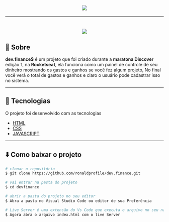 <h1 align="center">
    <img 
        src="https://ik.imagekit.io/gczsuhmv3/logo_DFcFTf8-A.svg">
</h1>

---

<h1 align="center"><img src="https://ik.imagekit.io/gczsuhmv3/dev.finance_S35R5VYR2a.png"></h1>

## 👀 Sobre

**dev.finance$** é um projeto que foi criado durante a **maratona Discover** edição 1, na **Rocketseat**, ela funciona como um paínel de controle de seu dinheiro mostrando os gastos e ganhos se você fez algum projeto, No final você verá o total de gastos e ganhos e claro o usuário pode cadastrar isso no sistema.

---

## 🚀 Tecnologias

O projeto foi desenvolvido com as tecnologias

- [HTML](https://developer.mozilla.org/pt-BR/docs/Web/HTML)
- [CSS](https://developer.mozilla.org/pt-BR/docs/Web/CSS)
- [JAVASCRIPT](https://developer.mozilla.org/pt-BR/docs/Web/JavaScript)

---

## ⬇️ Como baixar o projeto

```bash
# clonar o repositório
$ git clone https://github.com/ronaldprofile/dev.finance.git

# vai entrar na pasta do projeto
$ cd devfinance

# abrir a pasta do projeto no seu editor
$ Abra a pasta no Visual Studio Code ou editor de sua Preferência

# Live Server é uma extensão do Vs Code que executa o arquivo no seu navegador
$ Agora abra o arquivo index.html com o live Server
```

